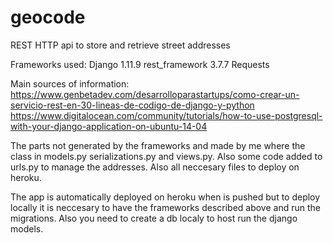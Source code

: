 # geocode
REST HTTP api to store and retrieve street addresses

Frameworks used:
Django 1.11.9
rest_framework 3.7.7
Requests

Main sources of information:
https://www.genbetadev.com/desarrolloparastartups/como-crear-un-servicio-rest-en-30-lineas-de-codigo-de-django-y-python
https://www.digitalocean.com/community/tutorials/how-to-use-postgresql-with-your-django-application-on-ubuntu-14-04

The parts not generated by the frameworks and made by me where the class in models.py serializations.py and views.py. Also some code added to urls.py to manage the addresses. Also all neccesary files to deploy on heroku.

The app is automatically deployed on heroku when is pushed but to deploy locally it is neccesary to have the frameworks described above and run the migrations. Also you need to create a db localy to host run the django models.

